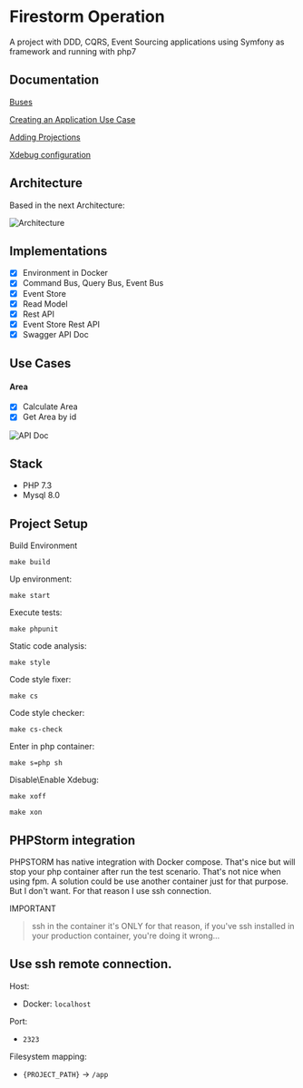 # Firestorm Operation

A project with DDD, CQRS, Event Sourcing applications using Symfony as framework and running with php7

## Documentation

[Buses](https://github.com/dberniell/firestorm-opration/tree/master/doc/GetStarted/Buses.md)

[Creating an Application Use Case](https://github.com/dberniell/firestorm-opration/tree/master/doc/GetStarted/UseCases.md)

[Adding Projections](https://github.com/dberniell/firestorm-opration/tree/master/doc/GetStarted/Projections.md)

[Xdebug configuration](https://github.com/dberniell/firestorm-opration/blob/master/doc/GetStarted/Xdebug.md)

## Architecture

Based in the next Architecture:

![Architecture](https://i.imgur.com/SzHgMft.png)

## Implementations

- [x] Environment in Docker
- [x] Command Bus, Query Bus, Event Bus
- [x] Event Store
- [x] Read Model
- [x] Rest API
- [x] Event Store Rest API 
- [x] Swagger API Doc

## Use Cases

#### Area
- [x] Calculate Area
- [x] Get Area by id

![API Doc](https://i.imgur.com/DBZsPlE.png)

## Stack

- PHP 7.3
- Mysql 8.0

## Project Setup
Build Environment

`make build`

Up environment:

`make start`

Execute tests:

`make phpunit`

Static code analysis:

`make style`

Code style fixer:

`make cs`

Code style checker:

`make cs-check`

Enter in php container:

`make s=php sh`

Disable\Enable Xdebug:

`make xoff`

`make xon`

## PHPStorm integration

PHPSTORM has native integration with Docker compose. That's nice but will stop your php container after run the test scenario. That's not nice when using fpm. A solution could be use another container just for that purpose. But I don't want. For that reason I use ssh connection.

IMPORTANT

> ssh in the container it's ONLY for that reason, if you've ssh installed in your production container, you're doing it wrong... 

Use ssh remote connection.
---

Host: 
- Docker: `localhost`

Port: 
 - `2323`

Filesystem mapping:
 - `{PROJECT_PATH}` -> `/app`
